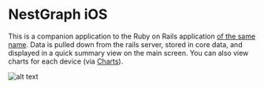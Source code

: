 # NestGraph iOS

This is a companion application to the Ruby on Rails application [of the same name](https://github.com/NiallBegley/nestgraph).  Data is pulled down from the rails server, stored in core data, and displayed in a quick summary view on the main screen.  You can also view charts for each device (via [Charts](https://github.com/danielgindi/Charts)).

![alt text](../media/screenshot.png?raw=true)
